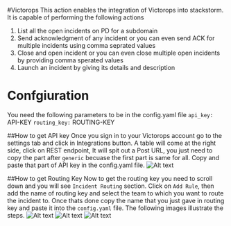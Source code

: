 #Victorops
This action enables the integration of Victorops into stackstorm. It is capable of performing the following actions
1. List all the open incidents on PD for a subdomain
2. Send acknowledgment of any incident or you can even send ACK for multiple incidents using comma seprated values
3. Close and open incident or you can even close multiple open incidents by providing comma sperated values
4. Launch an incident by giving its details and description

# Confgiuration

You need the following parameters to be in the config.yaml file
`api_key:` API-KEY
`routing_key:` ROUTING-KEY

##How to get API key
Once you sign in to your Victorops account go to the settings tab and click in Integrations button. A table will come at the right side, click on REST endpoint, It will spit out a Post URL, you just need to copy the part after `generic` becuase the first part is same for all. Copy and paste that part of API key in the config.yaml file.
![Alt text](/st2contrib/_images/api_key.png?raw=true "add API key")



##How to get Routing Key
Now to get the routing key you need to scroll down and you will see `Incident Routing` section. Click on `Add Rule`, then add the name of routing key and select the team to which you want to route the incident to. Once thats done copy the name that you just gave in routing key and paste it into the `config.yaml` file. The following images illustrate the steps.
![Alt text](/st2contrib/_images/add_rule.png?raw=true "add Rule")
![Alt text](/st2contrib/_images/routing_key.png?raw=true "add routing key")
![Alt text](/st2contrib/_images/done.png?raw=true "select team to route the incidents to")

